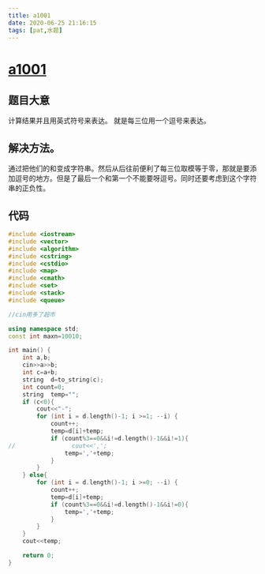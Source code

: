 ```yaml
---
title: a1001
date: 2020-06-25 21:16:15
tags: [pat,水题]
---
```


# [a1001](https://pintia.cn/problem-sets/994805342720868352/problems/994805528788582400)

## 题目大意

计算结果并且用英式符号来表达。 就是每三位用一个逗号来表达。

## 解决方法。

通过把他们的和变成字符串。然后从后往前便利了每三位取模等于零，那就是要添加逗号的地方。但是了最后一个和第一个不能要呀逗号。同时还要考虑到这个字符串的正负性。

## 代码

```cpp
#include <iostream>
#include <vector>
#include <algorithm>
#include <cstring>
#include <cstdio>
#include <map>
#include <cmath>
#include <set>
#include <stack>
#include <queue>

//cin用多了超市

using namespace std;
const int maxn=10010;

int main() {
    int a,b;
    cin>>a>>b;
    int c=a+b;
    string  d=to_string(c);
    int count=0;
    string  temp="";
    if (c<0){
        cout<<"-";
        for (int i = d.length()-1; i >=1; --i) {
            count++;
            temp=d[i]+temp;
            if (count%3==0&&i!=d.length()-1&&i!=1){
//                cout<<',';
                temp=','+temp;
            }
        }
    } else{
        for (int i = d.length()-1; i >=0; --i) {
            count++;
            temp=d[i]+temp;
            if (count%3==0&&i!=d.length()-1&&i!=0){
                temp=','+temp;
            }
        }
    }
    cout<<temp;

    return 0;
}
```